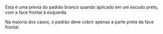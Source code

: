 Esta é uma prévia do padrão branco quando aplicado em um escudo preto, com a face frontal à esquerda.

Na maioria dos casos, o padrão deve cobrir apenas a parte preta da face frontal.